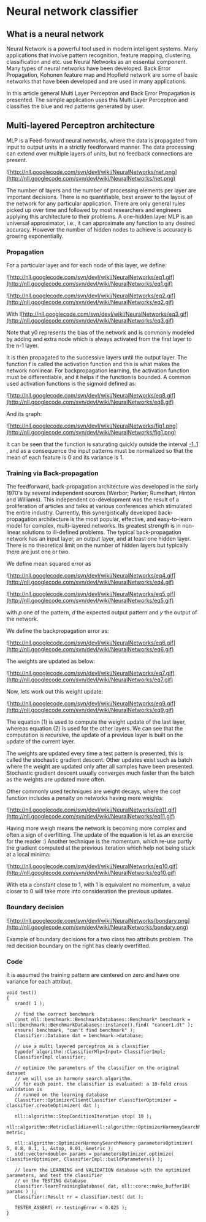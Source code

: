 # Neural network classifier #
## What is a neural network ##
Neural Network is a powerful tool used in modern intelligent systems. Many applications that involve pattern recognition, feature mapping, clustering, classification and etc. use Neural Networks as an essential component. Many types of neural networks have been developed. Back Error Propagation, Kohonen feature map and Hopfield network are some of basic networks that have been developed and are used in many applications.

In this article general Multi Layer Perceptron and Back Error Propagation is presented. The sample application uses this Multi Layer Perceptron and classifies the blue and red patterns generated by user.

## Multi-layered Perceptron architecture ##
MLP is a Feed-forward neural networks, where the data is propagated from input to output units in a strictly feedforward manner. The data processing can extend over multiple layers of units, but no feedback connections are present.

![http://nll.googlecode.com/svn/devl/wiki/NeuralNetworks/net.png](http://nll.googlecode.com/svn/devl/wiki/NeuralNetworks/net.png)

The number of layers and the number of processing elements per layer are important decisions. There is no quantifiable, best answer to the layout of the network for any particular application. There are only general rules picked up over time and followed by most researchers and engineers applying this architecture to their problems.
A one-hidden layer MLP is an universal approximator, i.e., it can approximate any function to any desired accuracy. However the number of hidden nodes to achieve is accuracy is growing exponentially.

### Propagation ###
For a particular layer and for each node of this layer, we define:

![http://nll.googlecode.com/svn/devl/wiki/NeuralNetworks/eq1.gif](http://nll.googlecode.com/svn/devl/wiki/NeuralNetworks/eq1.gif)

![http://nll.googlecode.com/svn/devl/wiki/NeuralNetworks/eq2.gif](http://nll.googlecode.com/svn/devl/wiki/NeuralNetworks/eq2.gif)

With ![http://nll.googlecode.com/svn/devl/wiki/NeuralNetworks/eq3.gif](http://nll.googlecode.com/svn/devl/wiki/NeuralNetworks/eq3.gif)

Note that y0 represents the bias of the network and is commonly modeled by adding and extra node which is always activated from the first layer to the n-1 layer.

It is then propagated to the successive layers until the output layer. The function f is called the activation function and this is what makes the network nonlinear. For backpropagation learning, the activation function must be differentiable, and it helps if the function is
bounded. A common used activation functions is the sigmoid defined as:

![http://nll.googlecode.com/svn/devl/wiki/NeuralNetworks/eq8.gif](http://nll.googlecode.com/svn/devl/wiki/NeuralNetworks/eq8.gif)

And its graph:

![http://nll.googlecode.com/svn/devl/wiki/NeuralNetworks/fig1.png](http://nll.googlecode.com/svn/devl/wiki/NeuralNetworks/fig1.png)

It can be seen that the function is saturating quickly outside the interval [-1..1 ](.md), and as a consequence the input patterns must be normalized so that the mean of each feature is 0 and its variance is 1.

### Training via Back-propagation ###
The feedforward, back-propagation architecture was developed in the early 1970's by several independent sources (Werbor; Parker; Rumelhart, Hinton and Williams). This independent co-development was the result of a proliferation of articles and talks at various conferences which stimulated the entire industry. Currently, this synergistically developed back-propagation architecture is the most popular, effective, and easy-to-learn model for complex, multi-layered networks.  Its greatest strength is in non-linear solutions to ill-defined problems. The typical back-propagation network has an input layer, an output layer, and at least one hidden layer. There is no theoretical limit on the number of hidden layers but typically there are just one or two.

We define mean squared error as

![http://nll.googlecode.com/svn/devl/wiki/NeuralNetworks/eq4.gif](http://nll.googlecode.com/svn/devl/wiki/NeuralNetworks/eq4.gif)

![http://nll.googlecode.com/svn/devl/wiki/NeuralNetworks/eq5.gif](http://nll.googlecode.com/svn/devl/wiki/NeuralNetworks/eq5.gif)

with _p_ one of the pattern, _d_ the expected output pattern and _y_ the output of the network.

We define the backpropagation error as:

![http://nll.googlecode.com/svn/devl/wiki/NeuralNetworks/eq6.gif](http://nll.googlecode.com/svn/devl/wiki/NeuralNetworks/eq6.gif)

The weights are updated as below:

![http://nll.googlecode.com/svn/devl/wiki/NeuralNetworks/eq7.gif](http://nll.googlecode.com/svn/devl/wiki/NeuralNetworks/eq7.gif)

Now, lets work out this weight update:

![http://nll.googlecode.com/svn/devl/wiki/NeuralNetworks/eq9.gif](http://nll.googlecode.com/svn/devl/wiki/NeuralNetworks/eq9.gif)

The equation (1) is used to compute the weight update of the last layer, whereas equation (2) is used for the other layers. We can see that the computation is recursive, the update of a previous layer is built on the update of the current layer.

The weights are updated every time a test pattern is presented, this is called the stochastic gradient descent. Other updates exist such as batch where the weight are updated only after all samples have been presented. Stochastic gradient descent usually converges much faster than the batch as the weights are updated more often.

Other commonly used techniques are weight decays, where the cost function includes a penalty on networks having more weights:

![http://nll.googlecode.com/svn/devl/wiki/NeuralNetworks/eq11.gif](http://nll.googlecode.com/svn/devl/wiki/NeuralNetworks/eq11.gif)

Having more weigh means the network is becoming more complex and often a sign of overfitting. The update of the equation is let as an exercise for the reader :) Another technique is the momentum, which re-use partly the gradient computed at the previous iteration which help not being stuck at a local minima:

![http://nll.googlecode.com/svn/devl/wiki/NeuralNetworks/eq10.gif](http://nll.googlecode.com/svn/devl/wiki/NeuralNetworks/eq10.gif)

With eta a constant close to 1, with 1 is equivalent no momentum, a value closer to 0 will take more into consideration the previous updates.

### Boundary decision ###
![http://nll.googlecode.com/svn/devl/wiki/NeuralNetworks/bondary.png](http://nll.googlecode.com/svn/devl/wiki/NeuralNetworks/bondary.png)

Example of boundary decisions for a two class two attributs problem. The red decision boundary on the right has clearly overfitted.


### Code ###
It is assumed the training pattern are centered on zero and have one variance for each attribut.

```
void test()
{
   srand( 1 );

   // find the correct benchmark
   const nll::benchmark::BenchmarkDatabases::Benchmark* benchmark = nll::benchmark::BenchmarkDatabases::instance().find( "cancer1.dt" );
   ensure( benchmark, "can't find benchmark" );
   Classifier::Database dat = benchmark->database;

   // use a multi layered perceptron as a classifier
   typedef algorithm::ClassifierMlp<Input> ClassifierImpl;
   ClassifierImpl classifier;

   // optimize the parameters of the classifier on the original dataset
   // we will use an harmony search algorithm.
   // for each point, the classifier is evaluated: a 10-fold cross validation is
   // runned on the learning database
   Classifier::OptimizerClientClassifier classifierOptimizer = classifier.createOptimizer( dat );

   nll::algorithm::StopConditionIteration stop( 10 );
   nll::algorithm::MetricEuclidian<nll::algorithm::OptimizerHarmonySearchMemory::TMetric::value_type> metric;

   nll::algorithm::OptimizerHarmonySearchMemory parametersOptimizer( 5, 0.8, 0.1, 1, &stop, 0.01, &metric );
   std::vector<double> params = parametersOptimizer.optimize( classifierOptimizer, ClassifierImpl::buildParameters() );
   
   // learn the LEARNING and VALIDATION database with the optimized parameters, and test the classifier
   // on the TESTING database
   classifier.learnTrainingDatabase( dat, nll::core::make_buffer1D( params ) );
   Classifier::Result rr = classifier.test( dat );

   TESTER_ASSERT( rr.testingError < 0.025 );
}
```